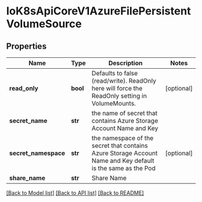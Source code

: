 # IoK8sApiCoreV1AzureFilePersistentVolumeSource

## Properties
Name | Type | Description | Notes
------------ | ------------- | ------------- | -------------
**read_only** | **bool** | Defaults to false (read/write). ReadOnly here will force the ReadOnly setting in VolumeMounts. | [optional] 
**secret_name** | **str** | the name of secret that contains Azure Storage Account Name and Key | 
**secret_namespace** | **str** | the namespace of the secret that contains Azure Storage Account Name and Key default is the same as the Pod | [optional] 
**share_name** | **str** | Share Name | 

[[Back to Model list]](../README.md#documentation-for-models) [[Back to API list]](../README.md#documentation-for-api-endpoints) [[Back to README]](../README.md)


